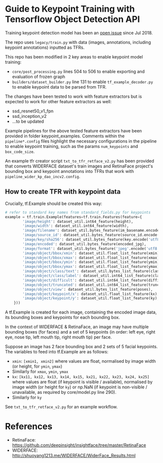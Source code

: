 # Guide to Keypoint Training with Tensorflow Object Detection API

Training keypoint detection model has been an [open issue](https://github.com/tensorflow/models/issues/4676) since Jul 2018.

The repo uses `legacy/train.py` with data (images, annotations, including keypoint annotations) inputted as TFRs. 

This repo has been modified in 2 key areas to enable keypoint model training:
* `core/post_processing.py` lines 504 to 506 to enable exporting and evaluation of frozen graph  
* `builders/dataset_builder.py` line 131 to enable `tf_example_decoder.py` to enable keypoint data to be parsed from TFR.

The changes have been tested to work with feature extractors but is expected to work for other feature extractors as well:  
* ssd_resnet50_v1_fpn  
* ssd_inception_v2 
* ...to be updated

Example pipelines for the above tested feature extractors have been provided in folder keypoint_examples.
Comments within the `pipeline*.config` files highlight the necessary configurations in the pipeline to enable keypoint training, such as the params `num_keypoints` and `box_code_size`.

An example tfr creator script `txt_to_tfr_retface_v2.py` has been provided that converts WIDERFACE dataset's train images and RetinaFace project's bounding box and keypoint annotations into TFRs that work with `pipeline_wider_kp_dao_incv2.config`.

## How to create TFR with keypoint data
Crucially, tf.Example should be created this way:
```python
# refer to standard key names from standard_fields.py for keypoints
example = tf.train.Example(features=tf.train.Features(feature={
        'image/height': dataset_util.int64_feature(height),
        'image/width': dataset_util.int64_feature(width),
        'image/filename': dataset_util.bytes_feature(im_basename.encode('utf8')),
        'image/source_id': dataset_util.bytes_feature(source_id.encode('utf8')),
        'image/key/sha256': dataset_util.bytes_feature(key.encode('utf8')),
        'image/encoded': dataset_util.bytes_feature(encoded_jpg),
        'image/format': dataset_util.bytes_feature('jpeg'.encode('utf8')),
        'image/object/bbox/xmin': dataset_util.float_list_feature(xmin),
        'image/object/bbox/xmax': dataset_util.float_list_feature(xmax),
        'image/object/bbox/ymin': dataset_util.float_list_feature(ymin),
        'image/object/bbox/ymax': dataset_util.float_list_feature(ymax),
        'image/object/class/text': dataset_util.bytes_list_feature(classes_text),
        'image/object/class/label': dataset_util.int64_list_feature(classes),
        'image/object/difficult': dataset_util.int64_list_feature(difficult_obj),
        'image/object/truncated': dataset_util.int64_list_feature(truncated),
        'image/object/view': dataset_util.bytes_list_feature(poses),
        'image/object/keypoint/x': dataset_util.float_list_feature(kx), # essential for keypoints
        'image/object/keypoint/y': dataset_util.float_list_feature(ky), # essential for keypoints
    }))
```
A tf.Example is created for each image, containing the encoded image data, its bounding boxes and keypoints for each bounding box.

In the context of WIDERFACE & RetinaFace, an image may have multiple bounding boxes (for faces) and a set of 5 keypoints (in order: left eye, right eye, nose tip, left mouth tip, right mouth tip) per face.

Suppose an image has 2 face bounding box and 2 sets of 5 facial keypoints. The variables to feed into tf.Example are as follows:
* `xmin`: `[xmin1, xmin2]` where values are float, normalised by image width (or height, for `ymin`, `ymax`)
* Similarly for `xmax`, `ymin`, `ymax`
* `kx`: `[kx11, kx12, kx13, kx14, kx15, kx21, kx22, kx23, kx24, kx25]` where values are float (if keypoint is visible / available), normalised by image width (or height for `ky`) or np.NaN (if keypoint is non-visible / unavailable, as required by core/model.py line 290).
* Similarly for `ky`

See `txt_to_tfr_retface_v2.py` for an example workflow.

# References
* RetinaFace: https://github.com/deepinsight/insightface/tree/master/RetinaFace
* WIDERFACE: http://shuoyang1213.me/WIDERFACE/WiderFace_Results.html 

